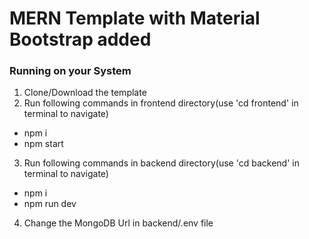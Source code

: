 # MERN Template with Material Bootstrap added

### Running on your System
1. Clone/Download the template
2. Run following commands in frontend directory(use 'cd frontend' in terminal to navigate)
- npm i
- npm start
  
3. Run following commands in backend directory(use 'cd backend' in terminal to navigate)
- npm i
- npm run dev
  
4. Change the MongoDB Url in backend/.env file
